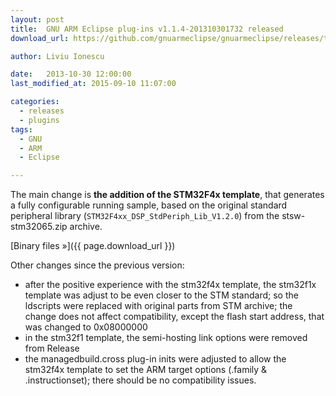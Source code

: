 ```yaml
---
layout: post
title:  GNU ARM Eclipse plug-ins v1.1.4-201310301732 released
download_url: https://github.com/gnuarmeclipse/gnuarmeclipse/releases/tag/v1.1.4-201310301732

author: Liviu Ionescu

date:   2013-10-30 12:00:00
last_modified_at: 2015-09-10 11:07:00

categories:
  - releases
  - plugins
tags:
  - GNU 
  - ARM
  - Eclipse

---
```


The main change is **the addition of the STM32F4x template**, that generates a fully configurable running sample, based on the original standard peripheral library (`STM32F4xx_DSP_StdPeriph_Lib_V1.2.0`) from the stsw-stm32065.zip archive.

[Binary files »]({{ page.download_url }})

Other changes since the previous version:

* after the positive experience with the stm32f4x template, the stm32f1x template was adjust to be even closer to the STM standard; so the ldscripts were replaced with original parts from STM archive; the change does not affect compatibility, except the flash start address, that was changed to 0x08000000
* in the stm32f1 template, the semi-hosting link options were removed from Release
* the managedbuild.cross plug-in inits were adjusted to allow the stm32f4x template to set the ARM target options (.family & .instructionset); there should be no compatibility issues.